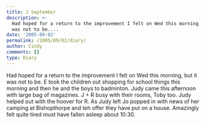 ```yaml
---
title: 2 September
description: >-
  Had hoped for a return to the improvement I felt on Wed this morning, but it
  was not to be....
date: '2005-09-02'
permalink: /2005/09/02/diary/
author: Cindy
comments: []
type: Diary
---
```


Had hoped for a return to the improvement I felt on Wed this morning, but it was not to be. E took the children out shopping for school things this morning and then he and the boys to badminton. Judy came this afternoon with large bag of magazines. J + R busy with their rooms, Toby too. Judy helped out with the hoover for R. As Judy left Jo popped in with news of her camping at Bishopthorpe and teh offer they have put on a house. Amazingly felt quite tired must have fallen asleep about 10:30.
